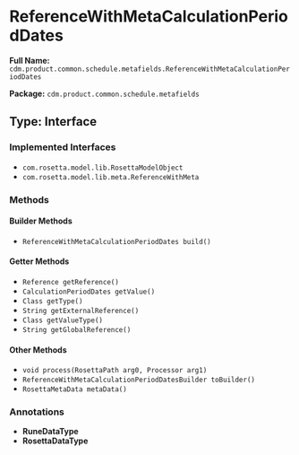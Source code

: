 # ReferenceWithMetaCalculationPeriodDates

**Full Name:** `cdm.product.common.schedule.metafields.ReferenceWithMetaCalculationPeriodDates`

**Package:** `cdm.product.common.schedule.metafields`

## Type: Interface

### Implemented Interfaces

- `com.rosetta.model.lib.RosettaModelObject`
- `com.rosetta.model.lib.meta.ReferenceWithMeta`

### Methods

#### Builder Methods

- `ReferenceWithMetaCalculationPeriodDates build()`

#### Getter Methods

- `Reference getReference()`
- `CalculationPeriodDates getValue()`
- `Class getType()`
- `String getExternalReference()`
- `Class getValueType()`
- `String getGlobalReference()`

#### Other Methods

- `void process(RosettaPath arg0, Processor arg1)`
- `ReferenceWithMetaCalculationPeriodDatesBuilder toBuilder()`
- `RosettaMetaData metaData()`

### Annotations

- **RuneDataType**
- **RosettaDataType**

